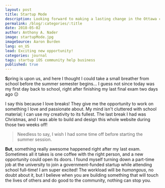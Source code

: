 ```yaml
---
layout: post
title: Startup Mode
description: Looking forward to making a lasting change in the Ottawa community.
permalink: /blog/:categories/:title
date: 2018-05-02
author: Anthony A. Nader
image: startupMode.jpg
imageSource: Aaron Burden
lang: en_US
lead: Exciting new opportunity!
categories: journal
tags: startup iOS community help business
published: true
---
```


<b>S</b>pring is upon us, and here I thought I could take a small breather from school before the summer semester begins... I guess not since today was my first day back to school, right after finishing my last final exam two days ago :expressionless:

I say this because I love breaks! They give me the opportunity to work on something I love and passionate about. My mind isn't cluttered with school material; I can use my creativity to its fullest. The last break I had was Christmas, and I was able to build and design this whole website during those two weeks off!

> Needless to say, I wish I had some time off before starting the summer session.


<b>But</b>, something really awesome happened right after my last exam. Sometimes all it takes is one coffee with the right person, and a new opportunity could open its doors. I found myself turning down a part-time job at the university to join a government-funded startup while attending school full-time! I am super excited! The workload will be _humongous_, no doubt about it, but I believe when you are building something that will touch the lives of others and do good to the community, nothing can stop you.
